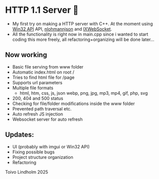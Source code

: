 # HTTP 1.1 Server 🦎

- My first try on making a HTTP server with C++. At the moment using [Win32 API](https://learn.microsoft.com/en-us/windows/win32/api/) API, [nlohmannjson](https://github.com/nlohmann/json) and [IXWebSocket](https://github.com/machinezone/IXWebSocket).
- All the functionality is right now in main.cpp since i wanted to start coding this more freely, all refactoring+organizing will be done later...

## Now working
- Basic file serving from www folder
- Automatic index.html on root /
- Tries to find html file for /page
- Supports url parameters
- Multiple file formats
    - html, htm, css, js, json webp, png, jpg, mp3, mp4, gif, php, svg 
- 200, 404 and 500 status
- Checking for file/folder modifications inside the www folder
- Prevented path traversal etc.
- Auto refresh JS injection
- Websocket server for auto refresh

## Updates:
- UI (probably with imgui or Win32 API)
- Fixing possible bugs
- Project structure organization
- Refactoring

Toivo Lindholm 2025